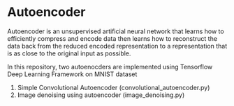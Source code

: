 # Autoencoder
Autoencoder is an unsupervised artificial neural network that learns how to efficiently compress and encode data then learns how to reconstruct the data back from the reduced encoded representation to a representation that is as close to the original input as possible.

In this repository, two autoenocders are implemented using Tensorflow Deep Learning Framework on MNIST dataset
1. Simple Convolutional Autoencoder (convolutional_autoencoder.py)
2. Image denoising using autoencoder (image_denoising.py)
